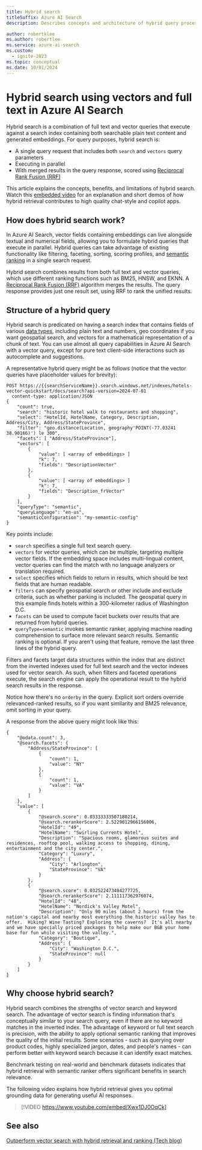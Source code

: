 ```yaml
---
title: Hybrid search
titleSuffix: Azure AI Search
description: Describes concepts and architecture of hybrid query processing and document retrieval. Hybrid queries combine vector search and full text search.

author: robertklee
ms.author: robertlee
ms.service: azure-ai-search
ms.custom:
  - ignite-2023
ms.topic: conceptual
ms.date: 10/01/2024
---
```


# Hybrid search using vectors and full text in Azure AI Search

Hybrid search is a combination of full text and vector queries that execute against a search index containing both searchable plain text content and generated embeddings. For query purposes, hybrid search is:

+ A single query request that includes both `search` and `vectors` query parameters
+ Executing in parallel
+ With merged results in the query response, scored using [Reciprocal Rank Fusion (RRF)](hybrid-search-ranking.md)

This article explains the concepts, benefits, and limitations of hybrid search. Watch this [embedded video](#why-choose-hybrid-search) for an explanation and short demos of how hybrid retrieval contributes to high quality chat-style and copilot apps. 

## How does hybrid search work?

In Azure AI Search, vector fields containing embeddings can live alongside textual and numerical fields, allowing you to formulate hybrid queries that execute in parallel. Hybrid queries can take advantage of existing functionality like filtering, faceting, sorting, scoring profiles, and [semantic ranking](semantic-search-overview.md) in a single search request.

Hybrid search combines results from both full text and vector queries, which use different ranking functions such as BM25, HNSW, and EKNN. A [Reciprocal Rank Fusion (RRF)](hybrid-search-ranking.md) algorithm merges the results. The query response provides just one result set, using RRF to rank the unified results.

## Structure of a hybrid query

Hybrid search is predicated on having a search index that contains fields of various [data types](/rest/api/searchservice/supported-data-types), including plain text and numbers, geo coordinates if you want geospatial search, and vectors for a mathematical representation of a chunk of text. You can use almost all query capabilities in Azure AI Search with a vector query, except for pure text client-side interactions such as autocomplete and suggestions.

A representative hybrid query might be as follows (notice that the vector queries have placeholder values for brevity):

```http
POST https://{{searchServiceName}}.search.windows.net/indexes/hotels-vector-quickstart/docs/search?api-version=2024-07-01
  content-type: application/JSON
{
    "count": true,
    "search": "historic hotel walk to restaurants and shopping",
    "select": "HotelId, HotelName, Category, Description, Address/City, Address/StateProvince",
    "filter": "geo.distance(Location, geography'POINT(-77.03241 38.90166)') le 300",
    "facets": [ "Address/StateProvince"], 
    "vectors": [
        {
            "value": [ <array of embeddings> ]
            "k": 7,
            "fields": "DescriptionVector"
        },
        {
            "value": [ <array of embeddings> ]
            "k": 7,
            "fields": "Description_frVector"
        }
    ],
    "queryType": "semantic",
    "queryLanguage": "en-us",
    "semanticConfiguration": "my-semantic-config"
}
```

Key points include:

+ `search` specifies a single full text search query.
+ `vectors` for vector queries, which can be multiple, targeting multiple vector fields. If the embedding space includes multi-lingual content, vector queries can find the match with no language analyzers or translation required.
+ `select` specifies which fields to return in results, which should be text fields that are human readable.
+ `filters` can specify geospatial search or other include and exclude criteria, such as whether parking is included. The geospatial query in this example finds hotels within a 300-kilometer radius of Washington D.C.
+ `facets` can be used to compute facet buckets over results that are returned from hybrid queries.
+ `queryType=semantic` invokes semantic ranker, applying machine reading comprehension to surface more relevant search results. Semantic ranking is optional. If you aren't using that feature, remove the last three lines of the hybrid query.

Filters and facets target data structures within the index that are distinct from the inverted indexes used for full text search and the vector indexes used for vector search. As such, when filters and faceted operations execute, the search engine can apply the operational result to the hybrid search results in the response.

Notice how there's no `orderby` in the query. Explicit sort orders override relevanced-ranked results, so if you want similarity and BM25 relevance, omit sorting in your query.

A response from the above query might look like this:

```http
{
    "@odata.count": 3,
    "@search.facets": {
        "Address/StateProvince": [
            {
                "count": 1,
                "value": "NY"
            },
            {
                "count": 1,
                "value": "VA"
            }
        ]
    },
    "value": [
        {
            "@search.score": 0.03333333507180214,
            "@search.rerankerScore": 2.5229012966156006,
            "HotelId": "49",
            "HotelName": "Swirling Currents Hotel",
            "Description": "Spacious rooms, glamorous suites and residences, rooftop pool, walking access to shopping, dining, entertainment and the city center.",
            "Category": "Luxury",
            "Address": {
                "City": "Arlington",
                "StateProvince": "VA"
            }
        },
        {
            "@search.score": 0.032522473484277725,
            "@search.rerankerScore": 2.111117362976074,
            "HotelId": "48",
            "HotelName": "Nordick's Valley Motel",
            "Description": "Only 90 miles (about 2 hours) from the nation's capital and nearby most everything the historic valley has to offer.  Hiking? Wine Tasting? Exploring the caverns?  It's all nearby and we have specially priced packages to help make our B&B your home base for fun while visiting the valley.",
            "Category": "Boutique",
            "Address": {
                "City": "Washington D.C.",
                "StateProvince": null
            }
        }
    ]
}
```

## Why choose hybrid search?

Hybrid search combines the strengths of vector search and keyword search. The advantage of vector search is finding information that's conceptually similar to your search query, even if there are no keyword matches in the inverted index. The advantage of keyword or full text search is precision, with the ability to apply optional semantic ranking that improves the quality of the initial results. Some scenarios - such as querying over product codes, highly specialized jargon, dates, and people's names - can perform better with keyword search because it can identify exact matches.

Benchmark testing on real-world and benchmark datasets indicates that hybrid retrieval with semantic ranker offers significant benefits in search relevance.

The following video explains how hybrid retrieval gives you optimal grounding data for generating useful AI responses.

> [!VIDEO https://www.youtube.com/embed/Xwx1DJ0OqCk]

## See also

[Outperform vector search with hybrid retrieval and ranking (Tech blog)](https://techcommunity.microsoft.com/t5/azure-ai-services-blog/azure-cognitive-search-outperforming-vector-search-with-hybrid/ba-p/3929167)
